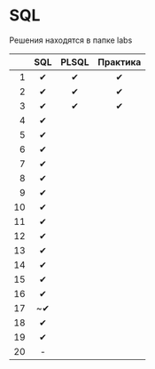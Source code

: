 # SQL

Решения находятся в папке labs

|      | SQL  | PLSQL | Практика |
| ---: | :--: | :---: | :------: |
|    1 |  ✔   |   ✔   |    ✔     |
|    2 |  ✔   |   ✔   |    ✔     |
|    3 |  ✔   |   ✔   |    ✔     |
|    4 |  ✔   |       |          |
|    5 |  ✔   |       |          |
|    6 |  ✔   |       |          |
|    7 |  ✔   |       |          |
|    8 |  ✔   |       |          |
|    9 |  ✔   |       |          |
|   10 |  ✔   |       |          |
|   11 |  ✔   |       |          |
|   12 |  ✔   |       |          |
|   13 |  ✔   |       |          |
|   14 |  ✔   |       |          |
|   15 |  ✔   |       |          |
|   16 |  ✔   |       |          |
|   17 |  ~✔  |       |          |
|   18 |  ✔   |       |          |
|   19 |  ✔   |       |          |
|   20 |  -   |       |          |